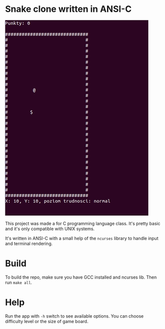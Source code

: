 # Snake clone written in ANSI-C

![preview](./preview.gif)

This project was made a for C programming language class. It's pretty basic and it's only compatible with UNIX systems. 

It's written in ANSI-C with a small help of the `ncurses` library to handle input and terminal rendering.


# Build

To build the repo, make sure you have GCC installed and ncurses lib. Then run `make all`.

# Help

Run the app with `-h` switch to see available options. You can choose difficulty level or the size of game board.
